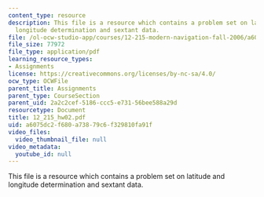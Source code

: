 ```yaml
---
content_type: resource
description: This file is a resource which contains a problem set on latitude and
  longitude determination and sextant data.
file: /ol-ocw-studio-app/courses/12-215-modern-navigation-fall-2006/a6075dc2f680a73879c6f329810fa91f_12_215_hw02.pdf
file_size: 77972
file_type: application/pdf
learning_resource_types:
- Assignments
license: https://creativecommons.org/licenses/by-nc-sa/4.0/
ocw_type: OCWFile
parent_title: Assignments
parent_type: CourseSection
parent_uid: 2a2c2cef-5186-ccc5-e731-56bee588a29d
resourcetype: Document
title: 12_215_hw02.pdf
uid: a6075dc2-f680-a738-79c6-f329810fa91f
video_files:
  video_thumbnail_file: null
video_metadata:
  youtube_id: null
---
```

This file is a resource which contains a problem set on latitude and longitude determination and sextant data.